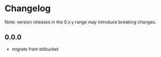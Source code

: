 # Changelog
Note: version releases in the 0.x.y range may introduce breaking changes.

## 0.0.0

- migrate from bitbucket
